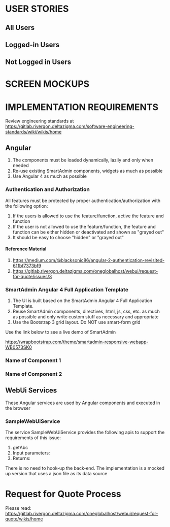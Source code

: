 # USER STORIES

## All Users

## Logged-in Users

## Not Logged in Users

# SCREEN MOCKUPS

# IMPLEMENTATION REQUIREMENTS
Review engineering standards at https://gitlab.rivergon.deltazigma.com/software-engineering-standards/wiki/wikis/home

## Angular
1.  The components must be loaded dynamically, lazily and only when needed
1.  Re-use existing SmartAdmin components, widgets as much as possible
1.  Use Angular 4 as much as possible

### Authentication and Authorization
All features must be protected by proper authentication/authorization with the following option:
1. If the users is allowed to use the feature/function, active the feature and function
1. If the user is not allowed to use the feature/function, the feature and function can be either hidden or deactivated and shown as "grayed out"
  1.  It should be easy to choose "hidden" or "grayed out"
  
#### Reference Material
1.  https://medium.com/@blacksonic86/angular-2-authentication-revisited-611bf7373bf9
1.  https://gitlab.rivergon.deltazigma.com/oneglobalhost/webui/request-for-quote/issues/3

### SmartAdmin Angular 4 Full Application Template
1.  The UI is built based on the SmartAdmin Angular 4 Full Application Template.
1.  Reuse SmartAdmin components, directives, html, js, css, etc. as much as possible and only write custom stuff as necessary and appropriate
1.  Use the Bootstrap 3 grid layout. Do NOT use smart-form grid

Use the link below to see a live demo of SmartAdmin

https://wrapbootstrap.com/theme/smartadmin-responsive-webapp-WB0573SK0

### Name of Component 1

### Name of Component 2

## WebUi Services
These Angular services are used by Angular components and executed in the browser

### SampleWebUiService
The service SampleWebUiService provides the following apis to support the requirements of this issue:

1.  getAbc 
  1.  Input parameters: <describe>
  1.  Returns: <describe json>
  
There is no need to hook-up the back-end. The implementation is a mocked up version that uses a json file as its data source

# Request for Quote Process
Please read: https://gitlab.rivergon.deltazigma.com/oneglobalhost/webui/request-for-quote/wikis/home
